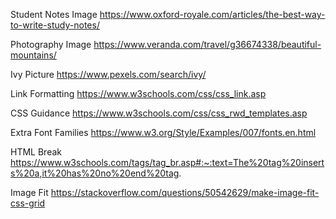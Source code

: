 Student Notes Image
https://www.oxford-royale.com/articles/the-best-way-to-write-study-notes/

Photography Image
https://www.veranda.com/travel/g36674338/beautiful-mountains/

Ivy Picture
https://www.pexels.com/search/ivy/

Link Formatting
https://www.w3schools.com/css/css_link.asp

CSS Guidance
https://www.w3schools.com/css/css_rwd_templates.asp

Extra Font Families
https://www.w3.org/Style/Examples/007/fonts.en.html

HTML Break 
https://www.w3schools.com/tags/tag_br.asp#:~:text=The%20tag%20inserts%20a,it%20has%20no%20end%20tag.

Image Fit
https://stackoverflow.com/questions/50542629/make-image-fit-css-grid